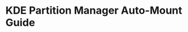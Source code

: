 # KDE Partition Manager Auto-Mount Guide

<!-- cmdrun fetch_discourse_md.py "https://universal-blue.discourse.group/docs?topic=3780" -->
